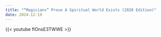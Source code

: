 ```yaml
---
title: "“Magicians” Prove A Spiritual World Exists (2020 Edition)"
date: 2024-12-19
---
```


{{< youtube fIOnsE3TWWE >}}
